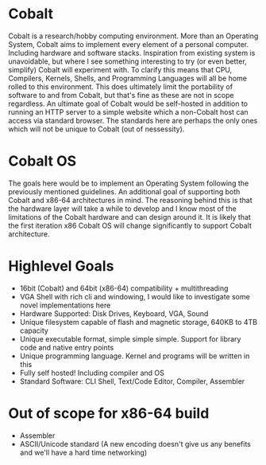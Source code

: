 # Cobalt
Cobalt is a research/hobby computing environment. More than an Operating System, Cobalt aims to implement every
element of a personal computer. Including hardware and software stacks. Inspiration from existing system is unavoidable,
but where I see something interesting to try (or even better, simplify) Cobalt will experiment with. To clarify this
means that CPU, Compilers, Kernels, Shells, and Programming Languages will all be home rolled to this environment.
This does ultimately limit the portability of software to and from Cobalt, but that's fine as these are not in scope regardless.
An ultimate goal of Cobalt would be self-hosted in addition to running an HTTP server to a simple website which a
non-Cobalt host can access via standard browser. The standards here are perhaps the only ones which will not be
unique to Cobalt (out of nessessity).

# Cobalt OS
The goals here would be to implement an Operating System following the previously mentioned guidelines. An additional
goal of supporting both Cobalt and x86-64 architectures in mind. The reasoning behind this is that the hardware layer will
take a while to develop and I know most of the limitations of the Cobalt hardware and can design around it. It is likely
that the first iteration x86 Cobalt OS will change significantly to support Cobalt architecture.

# Highlevel Goals
 - 16bit (Cobalt) and 64bit (x86-64) compatibility + multithreading
 - VGA Shell with rich cli and windowing, I would like to investigate some novel implementations here
 - Hardware Supported: Disk Drives, Keyboard, VGA, Sound
 - Unique filesystem capable of flash and magnetic storage, 640KB to 4TB capacity
 - Unique executable format, simple simple simple. Support for library code and native entry points
 - Unique programming language. Kernel and programs will be written in this
 - Fully self hosted! Including compiler and OS
 - Standard Software: CLI Shell, Text/Code Editor, Compiler, Assembler
 
# Out of scope for x86-64 build
 - Assembler
 - ASCII/Unicode standard (A new encoding doesn't give us any benefits and we'll have a hard time networking)
